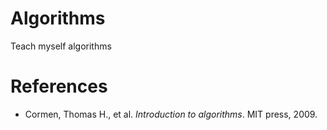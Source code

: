 # Algorithms
Teach myself algorithms

# References
- Cormen, Thomas H., et al. _Introduction to algorithms_. MIT press, 2009.

